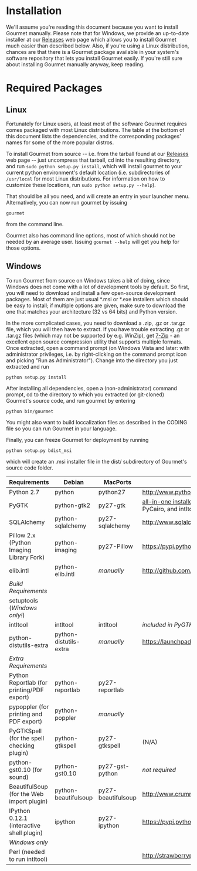 Installation
===========
We'll assume you're reading this document because you want to install Gourmet manually. Please note that for Windows, we provide an up-to-date installer at our [Releases](https://github.com/thinkle/gourmet/releases) web page which allows you to install Gourmet much easier than described below. Also, if you're using a Linux distribution, chances are that there is a Gourmet package available in your system's software repository that lets you install Gourmet easily. If you're still sure about installing Gourmet manually anyway, keep reading.

Required Packages
===============
Linux
-----
Fortunately for Linux users, at least most of the software Gourmet requires comes packaged with most Linux distributions. The table at the bottom of this document lists the dependencies, and the corresponding packages' names for some of the more popular distros.

To install Gourmet from source -- i.e. from the tarball found at our [Releases](https://github.com/thinkle/gourmet/releases) web page -- just uncompress that tarball, cd into the resulting directory, and run `sudo python setup.py install`, which will
install gourmet to your current python environment's default location (i.e. subdirectories of `/usr/local` for most Linux distributions. For information on how to customize these locations, run
`sudo python setup.py --help`).

That should be all you need, and will create an entry in your launcher menu.
Alternatively, you can now run gourmet by issuing

`gourmet`

from the command line.

Gourmet also has command line options, most of which should not be
needed by an average user. Issuing `gourmet --help` will get you help
for those options.

Windows
------
To run Gourmet from source on Windows takes a bit of doing, since Windows does not come with a lot of development tools by default. So first, you will need to download and install a few open-source development packages. Most of them are just usual *.msi or *.exe installers which should be easy to install; if multiple options are given, make sure to download the one that matches your architecture (32 vs 64 bits) and Python version.

In the more complicated cases, you need to download a .zip, .gz or .tar.gz file, which you will then have to extract.
If you have trouble extracting .gz or .tar.gz files (which may not be supported by e.g. WinZip), get [7-Zip](http://sourceforge.net/projects/sevenzip/) - an excellent open source compression utility that supports multiple formats.
Once extracted, open a command prompt (on Windows Vista and later: with administrator privileges, i.e. by right-clicking on the command prompt icon and picking "Run as Administrator"). Change into the directory you just extracted and run
```
python setup.py install
```

After installing all dependencies, open a (non-administrator) command prompt, cd to the directory to which you extracted (or git-cloned) Gourmet's source code,
and run gourmet by entering
```
python bin/gourmet
```

You might also want to build loccalization files as described in the CODING file so you can run Gourmet in your language.

Finally, you can freeze Gourmet for deployment by running
```
python setup.py bdist_msi
```
which will create an .msi installer file in the dist/ subdirectory of Gourmet's source code folder. 

Requirements                               |Debian                |MacPorts          |Windows
-------------------------------------------|----------------------|------------------|---------------
Python 2.7                                 |python                |python27          |http://www.python.org/
PyGTK                                      |python-gtk2           |py27-gtk          |[all-in-one installer](http://ftp.gnome.org/pub/GNOME/binaries/win32/pygtk/). Make sure to install PyGTK, PyGObject, PyCairo, and intltool.
SQLAlchemy                                 |python-sqlalchemy     |py27-sqlalchemy   |http://www.sqlalchemy.org/download.html
Pillow 2.x (Python Imaging Library Fork)   |python-imaging        |py27-Pillow       |https://pypi.python.org/pypi/Pillow/
elib.intl                                  |python-elib.intl      |*manually*        |http://github.com/dieterv/elib.intl/zipball/master
*Build Requirements*                       |                      |                  |
setuptools (*Windows only!*)               |                      |                  |
intltool                                   |intltool              |intltool          |*included in PyGTK installer*
python-distutils-extra                     |python-distutils-extra|*manually*        |https://launchpad.net/python-distutils-extra/
*Extra Requirements*                       |                      |
Python Reportlab (for printing/PDF export) |python-reportlab      |py27-reportlab    |
pypoppler (for printing and PDF export)    |python-poppler        |*manually*        | 
PyGTKSpell (for the spell checking plugin) |python-gtkspell       |py27-gtkspell     |(N/A)
python-gst0.10 (for sound)                 |python-gst0.10        |py27-gst-python   |*not required*
BeautifulSoup (for the Web import plugin)  |python-beautifulsoup  |py27-beautifulsoup|http://www.crummy.com/software/BeautifulSoup/#Download
IPython 0.12.1 (interactive shell plugin)  |ipython               |py27-ipython      |https://pypi.python.org/pypi/ipython/0.12.1#downloads
*Windows only*                             |                      |                  |
Perl (needed to run intltool)              |                      |                  |http://strawberryperl.com/

